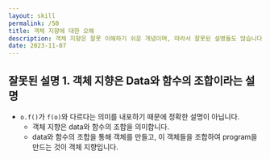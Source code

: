 ```yaml
---
layout: skill
permalink: /50
title: 객체 지향에 대한 오해
description: 객체 지향은 잘못 이해하기 쉬운 개념이며, 따라서 잘못된 설명들도 많습니다.
date: 2023-11-07
---
```



## 잘못된 설명 1. 객체 지향은 Data와 함수의 조합이라는 설명

- `o.f()`가 `f(o)`와 다르다는 의미를 내포하기 때문에 정확한 설명이 아닙니다.
    - 객체 지향은 data와 함수의 조합을 의미합니다.
    - data와 함수의 조합을 통해 객체를 만들고, 이 객체들을 조합하여 program을 만드는 것이 객체 지향입니다.


